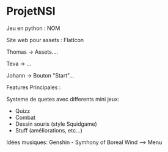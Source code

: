 # ProjetNSI

Jeu en python : NOM

Site web pour assets : FlatIcon

Thomas -> Assets....

Teva -> ...

Johann -> Bouton "Start"...

Features Principales :

Systeme de quetes avec differents mini jeux:

- Quizz
- Combat
- Dessin souris (style Squidgame)
- Stuff (améliorations, etc...)

Idées musiques:
Genshin - Symhony of Boreal Wind --> Menu
